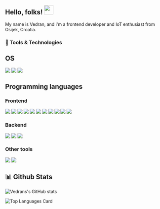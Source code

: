 ##  Hello, folks! <img src="https://raw.githubusercontent.com/MartinHeinz/MartinHeinz/master/wave.gif" width="30px">
My name is Vedran, and i'm a frontend developer and IoT enthusiast from Osijek, Croatia.

### :wrench: Tools & Technologies
## OS
![](https://img.shields.io/badge/-Manjaro-35BF5C?logo=manjaro&logoColor=white&style=flat)
![](https://img.shields.io/badge/-Windows%2010-0078D6?logo=windows&logoColor=white&style=flat)
![](https://img.shields.io/badge/-Raspberry%20Pi-A22846?logo=raspberry-pi&logoColor=white&style=flat)

## Programming languages
### Frontend
![](https://img.shields.io/badge/-HTML5-E34F26?logo=html5&logoColor=white&style=flat)
![](https://img.shields.io/badge/-CSS3-1572B6?logo=css3&logoColor=white&style=flat)
![](https://img.shields.io/badge/-SASS-CC6699?logo=sass&logoColor=white&style=flat)
![](https://img.shields.io/badge/-Javascript-F7DF1E?logo=javascript&logoColor=black&style=flat)
![](https://img.shields.io/badge/-Typescript-3178C6?logo=typescript&logoColor=white&style=flat)
![](https://img.shields.io/badge/-Webpack-8DD6F9?logo=webpack&logoColor=white&style=flat)
![](https://img.shields.io/badge/-Vue-34FC08D?logo=vue.js&logoColor=white&style=flat)
![](https://img.shields.io/badge/-Nuxt.js-00C58E?logo=nuxt.js&logoColor=white&style=flat)
![](https://img.shields.io/badge/-ReactJs-61DAFB?logo=react&logoColor=white&style=flat)
![](https://img.shields.io/badge/-Gatsby-663399?logo=gatsby&logoColor=white&style=flat)
![](https://img.shields.io/badge/-GraphQL-E10098?logo=graphql&logoColor=white&style=flat)


### Backend
![](https://img.shields.io/badge/-C%20Language-3949ab?logo=c&logoColor=white&style=flat)
![](https://img.shields.io/badge/-Python-3776AB?logo=python&logoColor=white&style=flat)
![](https://img.shields.io/badge/-Arduino-00979D?logo=arduino&logoColor=white&style=flat)

### Other tools
![](https://img.shields.io/badge/-Netlify-00C7B7?logo=netlify&logoColor=white&style=flat)
![](https://img.shields.io/badge/-AWS-232F3E?logo=amazon-aws&logoColor=white&style=flat)

## :bar_chart: Github Stats
![Vedrans's GitHub stats](https://github-readme-stats.vercel.app/api?username=vbrodar&show_icons=true&theme=dracula)

![Top Languages Card](https://github-readme-stats.vercel.app/api/top-langs/?username=vbrodar&show_icons=true&theme=dracula)

